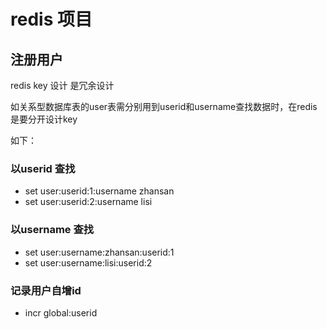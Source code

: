 redis 项目
===========
## 注册用户
redis key 设计 是冗余设计

如关系型数据库表的user表需分别用到userid和username查找数据时，在redis是要分开设计key

如下：


### 以userid 查找
*   set user:userid:1:username zhansan
*   set user:userid:2:username lisi

### 以username 查找
*   set user:username:zhansan:userid:1
*   set user:username:lisi:userid:2

### 记录用户自增id
*   incr global:userid